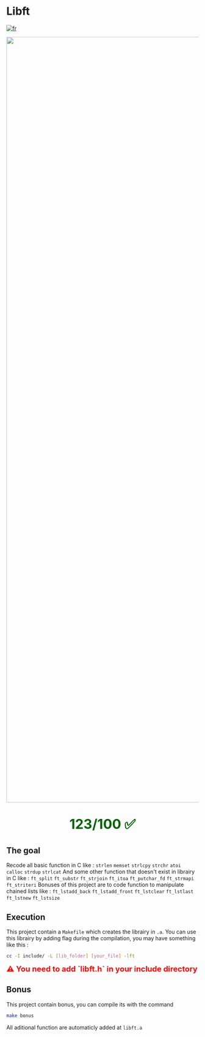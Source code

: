 # Libft

[![fr](https://img.shields.io/badge/Langue-fr-blue)](README.fr.md)

<p align="center"><img src="https://i.imgur.com/UQ00ah6.jpg" alt="drawing" width="2000"/></p>
<p align="center" style="color: darkgreen; font-weight: bold; font-size: 35px;">123/100 ✅</p>

## The goal

Recode all basic function in C like : 
`strlen` `memset` `strlcpy` `strchr` `atoi` `calloc` `strdup` `strlcat`
And some other function that doesn't exist in librairy in C like : 
`ft_split` `ft_substr` `ft_strjoin` `ft_itoa` `ft_putchar_fd` `ft_strmapi` `ft_striteri`
Bonuses of this project are to code function to manipulate chained lists like : 
`ft_lstadd_back` `ft_lstadd_front` `ft_lstclear` `ft_lstlast` `ft_lstnew` `ft_lstsize`

## Execution

This project contain a `Makefile` which creates the librairy in `.a`. 
You can use this librairy by adding flag during the compilation, you may have something like this :
````sh
cc -I include/ -L [lib_folder] [your_file] -lft
````
<div style="color: red; font-weight: bold; font-size: 20px;">⚠ You need to add `libft.h` in your include directory </div>

## Bonus

This project contain bonus, you can compile its with the command
````sh
make bonus
````
All aditional function are automaticly added at `libft.a`